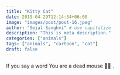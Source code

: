```yaml
---
title: "Kitty Cat"
date: 2019-04-29T12:14:34+06:00
image: "images/post/post-16.jpeg"
author: "Sejal Sanghvi" # use capitalize
description: "This is meta description."
categories: ["animals"]
tags: ["animals", "cartoon", "cat"]
draft: false
---
```


If you say a word
You are a dead mouse 🐾😼 .